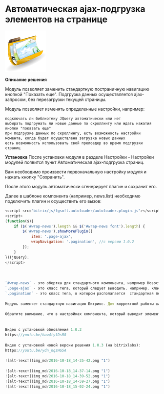 # Автоматическая ajax-подгрузка элементов на странице
![alt-текст](img_md/gallery1.png "1")

**Описание решения**

Модуль позволяет заменить стандартную постраничную навигацию кнопкой "Показать еще".
Подгрузка данных осуществляется ajax-запросом, без перезагрузки текущей страницы.

Модуль позволяет изменять определенные настройки, например:

    подключать ли библиотеку JQuery автоматически или нет
    выбирать подгружать ли новые данные по скроллингу или ждать нажатия кнопки "показать еще"
    при подгрузке данных по скроллингу, есть возможность настройки момента, когда будет осуществлена загрузка новых данных
    есть возможность использовать свой прелоадер во время подгрузки страниц 

**Установка**
После установки модуля в разделе Настройки - Настройки модулей появится пункт Автоматическая ajax-подгрузка страниц.

Вам необходимо произвести первоначальную настройку модуля и нажать кнопку "Сохранить".

После этого модуль автоматически сгенерирует плагин и сохранит его.

Далее в шаблоне компонента (например, news.list) необходимо подключить плагин и осуществить его вызов:

```javascript
<script src="bitrix/js/fgsoft.autoloader/autoloader.plugin.js"></script>  
<script>
(function($){
    if ($('#wrap-news').length && $('#wrap-news font').length) {
        $('#wrap-news').showMorePlugin({
            item: '.page-ajax',
            wrapNavigation: '.pagination', //с версии 1.0.2
        });
    }
})(jQuery);
</script>



`#wrap-news` - это обертка для стандартного компонента, например Новости, к которому надо применять автоматическую подгрузку страниц,
`.page-ajax` - это класс тега, который следует выводить, например, класс страницы или отдельного элемента
`.pagination` - это класс тега, в котором располагается  стандартная постранчная навигация (может располагаться отдельно от  основного контейнера)

Модуль заменяет стандартную навигацию Битрикс. Для корректной работы шаблон постраничной навигации выбирайте ".default".

Обратите внимание, что в настройках компонента, который выводит элементы на страницу, должен быть включен режим AJAX.


Видео с установкой обновления 1.0.2
https://youtu.be/haw4tylDsR8

Видео с установкой новой версии решения 1.0.3 (на bitrixlabs):
https://youtu.be/ydn_nqzHG5A 

![alt-текст](img_md/2016-10-18_14-35-42.png "1")

![alt-текст](img_md/2016-10-18_14-37-14.png "1")
![alt-текст](img_md/2016-10-18_14-39-52.png "1")
![alt-текст](img_md/2016-10-18_14-59-27.png "1")
![alt-текст](img_md/2016-10-18_15-02-24.png "1")
